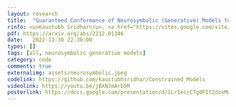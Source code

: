 ```yaml
---
layout: research
title:  "Guaranteed Conformance of Neurosymbolic (Generative) Models to Natural Constraints."
rinfo: <u>Kaustubh Sridhar</u>, <a href="https://sites.google.com/site/duttasouradeep39/">Souradeep Dutta</a>, <a href="https://www.seas.upenn.edu/~weimerj/research.html">James Weimer</a>, <a href="https://www.cis.upenn.edu/~lee/home/index.shtml">Insup Lee</a>. <ul>➥ ICLR 2023 Workshop on Neurosymbolic Generative Models.<br>➥ Conference on Learning for Dynamics and Control (L4DC) 2023.<br>➥ Invited talks at Johns Hopkins University, Amazon Science, and University of Pennsylvania.</ul> 
pdf: https://arxiv.org/abs/2212.01346
date:   2022-11-30 22:30:00
types: []
tags: [all, neurosymbolic generative models]
category: code
comments: true
externalimg: assets/neurosymbolic.jpeg
codelink: https://github.com/kaustubhsridhar/Constrained_Models
videolink: https://youtu.be/jBXNJmArb5M
posterlink: https://docs.google.com/presentation/d/1Lr1eczCTgdFIt2dzvMwRG7SQwPO0PpAX/edit?usp=sharing&ouid=116779056433539742394&rtpof=true&sd=true
---
```

